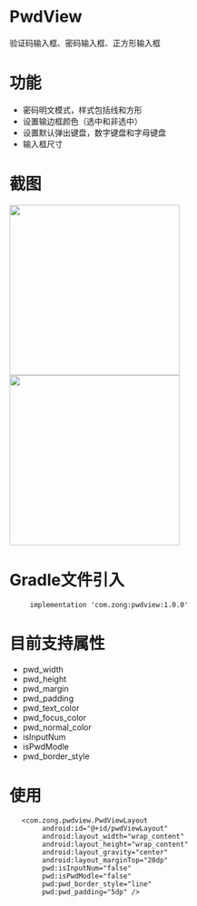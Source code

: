 # PwdView
验证码输入框、密码输入框、正方形输入框
# 功能
  - 密码明文模式，样式包括线和方形
  - 设置输边框颜色（选中和非选中）
  - 设置默认弹出键盘，数字键盘和字母键盘
  - 输入框尺寸
# 截图
<img src="https://github.com/zongzj/PwdView/blob/master/WX20190305-163543@2x.png" width="300">
<img src="https://github.com/zongzj/PwdView/blob/master/WX20190312-104350@2x.png" width="300">

# Gradle文件引入

```
     implementation 'com.zong:pwdview:1.0.0'
```
# 目前支持属性

- pwd_width
- pwd_height
- pwd_margin
- pwd_padding
- pwd_text_color
- pwd_focus_color
- pwd_normal_color
- isInputNum
- isPwdModle
- pwd_border_style
# 使用
```
   <com.zong.pwdview.PwdViewLayout
        android:id="@+id/pwdViewLayout"
        android:layout_width="wrap_content"
        android:layout_height="wrap_content"
        android:layout_gravity="center"
        android:layout_marginTop="20dp"
        pwd:isInputNum="false"
        pwd:isPwdModle="false"
        pwd:pwd_border_style="line"
        pwd:pwd_padding="5dp" />
```
